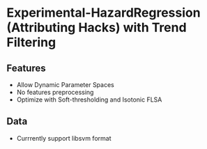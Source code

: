 # Experimental-HazardRegression (Attributing Hacks) with Trend Filtering

## Features
  * Allow Dynamic Parameter Spaces
  * No features preprocessing
  * Optimize with Soft-thresholding and Isotonic FLSA

## Data
  * Currrently support libsvm format
